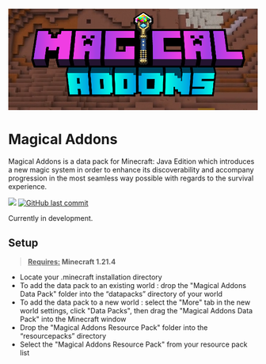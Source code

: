 ![Banner image](src/thumbnail.png)
# Magical Addons

Magical Addons is a data pack for Minecraft: Java Edition which introduces a new magic system in order to enhance its discoverability and accompany progression in the most seamless way possible with regards to the survival experience. 

[![](https://img.shields.io/github/v/release/Jatzylap/Magical-Addons?include_prereleases&label=pre-release&logo=github)](https://github.com/Jatzylap/Magical-Addons/releases/tag/alpha)
[![GitHub last commit](https://img.shields.io/github/last-commit/Jatzylap/Magical-Addons?logo=git&logoColor=white)](https://github.com/Jatzylap/Magical-Addons/commits/main)

Currently in development.

## Setup
> **<ins>Requires:</ins> Minecraft 1.21.4**
- Locate your .minecraft installation directory
- To add the data pack to an existing world : drop the "Magical Addons Data Pack" folder into the “datapacks” directory of your world
- To add the data pack to a new world : select the "More" tab in the new world settings, click "Data Packs", then drag the "Magical Addons Data Pack" into the Minecraft window
- Drop the "Magical Addons Resource Pack" folder into the “resourcepacks” directory
- Select the "Magical Addons Resource Pack" from your resource pack list
